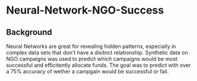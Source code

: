 # Neural-Network-NGO-Success

## Background
Neural Networks are great for revealing hidden patterns, especially in complex data sets that don't have a disitnct relationship.
Synthetic data on NGO campaigns was used to predict which campaigns would be most successful and efficitently allocate funds.
The goal was to predict with over a 75% accuracy of wether a campgain would be successful or fail.

